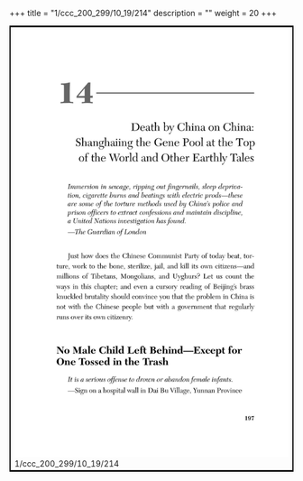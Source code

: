 +++
title = "1/ccc_200_299/10_19/214"
description = ""
weight = 20
+++

<table style="border:2px solid black;max-width:800px;max-height:800px;" 
><tr><td><img class="center-fit-jpg"
src="/jpg_/out_jpg_dbc_214.jpg"  >1/ccc_200_299/10_19/214</img></td></tr></table>